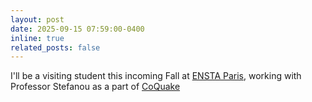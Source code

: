 ```yaml
---
layout: post
date: 2025-09-15 07:59:00-0400
inline: true
related_posts: false
---
```


I'll be a visiting student this incoming Fall at <a href="https://www.ensta-paris.fr/en">ENSTA Paris</a>, working with Professor Stefanou as a part of <a href="https://coquake.eu/index.php/group/">CoQuake</a>
